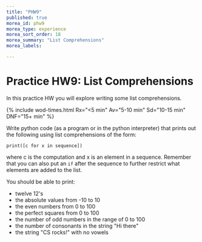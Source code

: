 ```yaml
---
title: "PHW9"
published: true
morea_id: phw9
morea_type: experience
morea_sort_order: 18
morea_summary: "List Comprehensions"
morea_labels:

---
```

# Practice HW9: List Comprehensions

In this practice HW you will explore writing some list comprehensions.

{% include wod-times.html Rx="<5 min" Av="5-10 min" Sd="10-15 min" DNF="15+ min" %}

Write python code (as a program or in the python interpreter) that prints out the following using list comprehensions of the form:

    print([c for x in sequence])

where c is the computation and x is an element in a sequence. Remember that you can also put an `if` after the sequence to further restrict what elements are added to the list.

You should be able to print:

  * twelve 12's
  * the absolute values from -10 to 10
  * the even numbers from 0 to 100
  * the perfect squares from 0 to 100
  * the number of odd numbers in the range of 0 to 100
  * the number of consonants in the string "Hi there"
  * the string "CS rocks!" with no vowels


<!--## Demonstration

Once you've finished doing the HW a single time, you can watch me do it:

{% include youtube.html id="FMj6DvHxJw8" %}

{% include wod-warning.html %}-->

<!--## Solution

When you've attempted the PHW, you can see my solution below.

    >>> print([12 for x in range(12)])
    [12, 12, 12, 12, 12, 12, 12, 12, 12, 12, 12, 12]
    
	>>> print([abs(x) for x in range(-10,11)])
	[10, 9, 8, 7, 6, 5, 4, 3, 2, 1, 0, 1, 2, 3, 4, 5, 6, 7, 8, 9, 10]
	
	>>> print([x for x in range(101) if x % 2 == 0])
	[0, 2, 4, 6, 8, 10, 12, 14, 16, 18, 20, 22, 24, 26, 28, 30, 32, 34, 36, 38, 40, 42, 44, 46, 48, 50, 52, 54, 56, 58, 60, 62, 64, 66, 68, 70, 72, 74, 76, 78, 80, 82, 84, 86, 88, 90, 92, 94, 96, 98, 100]
	
	>>> print([x**2 for x in range(1, 101) if x**2 < 100])
	[1, 4, 9, 16, 25, 36, 49, 64, 81]
	
	>>> print(sum([1 for x in range(101) if x % 2 == 1]))
	50
	
	>>> print(sum([1 for x in "Hello, there!" if x in "AEIOUaeiou"]))
	4
	
	>>> print( “”.join( [ x for x in “CS rocks!” if x not in "AEIOUaeiou" ] ) )
	"CS rcks!"-->